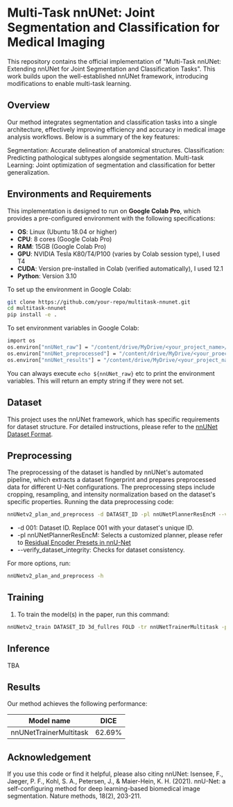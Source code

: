 # Multi-Task nnUNet: Joint Segmentation and Classification for Medical Imaging
This repository contains the official implementation of "Multi-Task nnUNet: Extending nnUNet for Joint Segmentation and Classification Tasks". This work builds upon the well-established nnUNet framework, introducing modifications to enable multi-task learning.

## Overview

Our method integrates segmentation and classification tasks into a single architecture, effectively improving efficiency and accuracy in medical image analysis workflows. Below is a summary of the key features:

Segmentation: Accurate delineation of anatomical structures.
Classification: Predicting pathological subtypes alongside segmentation.
Multi-task Learning: Joint optimization of segmentation and classification for better generalization.


## Environments and Requirements

This implementation is designed to run on **Google Colab Pro**, which provides a pre-configured environment with the following specifications:

- **OS**: Linux (Ubuntu 18.04 or higher)
- **CPU**: 8 cores (Google Colab Pro)
- **RAM**: 15GB (Google Colab Pro)
- **GPU**: NVIDIA Tesla K80/T4/P100 (varies by Colab session type), I used T4
- **CUDA**: Version pre-installed in Colab (verified automatically), I used 12.1
- **Python**: Version 3.10

To set up the environment in Google Colab:
```bash
git clone https://github.com/your-repo/multitask-nnunet.git
cd multitask-nnunet
pip install -e .
```

To set environment variables in Google Colab:
```bash
import os
os.environ["nnUNet_raw"] = "/content/drive/MyDrive/<your_project_name>/nnUNet_raw"
os.environ["nnUNet_preprocessed"] = "/content/drive/MyDrive/<your_proect_name>/UNet_preprocessed"
os.environ["nnUNet_results"] = "/content/drive/MyDrive/<your_project_name>/nnUNet_rawnnUNet_results"
```

You can always execute `echo ${nnUNet_raw}` etc to print the environment variables. This will return an empty string if they were not set.

## Dataset

This project uses the nnUNet framework, which has specific requirements for dataset structure. For detailed instructions, please refer to the [nnUNet Dataset Format](https://github.com/MIC-DKFZ/nnUNet/blob/master/documentation/dataset_format.md).

## Preprocessing

The preprocessing of the dataset is handled by nnUNet's automated pipeline, which extracts a dataset fingerprint and prepares preprocessed data for different U-Net configurations. The preprocessing steps include cropping, resampling, and intensity normalization based on the dataset's specific properties.
Running the data preprocessing code:
```bash
nnUNetv2_plan_and_preprocess -d DATASET_ID -pl nnUNetPlannerResEncM --verify_dataset_integrity
```
- -d 001: Dataset ID. Replace 001 with your dataset's unique ID.
- -pl nnUNetPlannerResEncM: Selects a customized planner, please refer to [Residual Encoder Presets in nnU-Net](https://github.com/MIC-DKFZ/nnUNet/blob/master/documentation/resenc_presets.md)
- --verify_dataset_integrity: Checks for dataset consistency.

For more options, run:
```bash
nnUNetv2_plan_and_preprocess -h
```

## Training

1. To train the model(s) in the paper, run this command:

```bash
nnUNetv2_train DATASET_ID 3d_fullres FOLD -tr nnUNetTrainerMultitask -p nnUNetResEncUNetMPlans
```


## Inference
TBA


## Results
Our method achieves the following performance:

| Model name             |  DICE  |
| ---------------------- | :----: |
| nnUNetTrainerMultitask | 62.69% |

## Acknowledgement
If you use this code or find it helpful, please also citing nnUNet:
    Isensee, F., Jaeger, P. F., Kohl, S. A., Petersen, J., & Maier-Hein, K. H. (2021). nnU-Net: a self-configuring method for deep learning-based biomedical image segmentation. Nature methods, 18(2), 203-211.   




   
